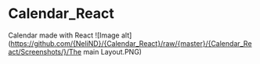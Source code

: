 # Calendar_React
Calendar made with React
![Image alt](https://github.com/{NeliND}/{Calendar_React}/raw/{master}/{Calendar_React/Screenshots/}/The main Layout.PNG)
